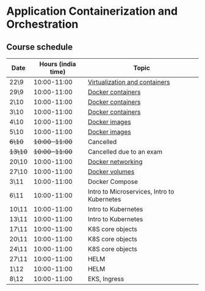 # Application Containerization and Orchestration

## Course schedule

| Date      | Hours (india time) | Topic                                                      |
|-----------|--------------------|------------------------------------------------------------| 
| 22\9      | 	10:00-11:00       | [Virtualization and containers](tutorials/docker_intro.md) | 
| 29\9      | 	10:00-11:00       | [Docker containers](tutorials/docker_containers.md)        | 
| 2\10      | 	10:00-11:00       | [Docker containers](tutorials/docker_containers.md)        | 
| 3\10      | 	10:00-11:00       | [Docker containers](tutorials/docker_containers.md)        | 
| 4\10      | 	10:00-11:00       | [Docker images](tutorials/docker_images.md)                | 
| 5\10      | 	10:00-11:00       | [Docker images](tutorials/docker_images.md)                | 
| ~~6\10~~  | 	~~10:00-11:00~~   | Cancelled                                                  | 
| ~~13\10~~ | 	~~10:00-11:00~~   | Cancelled due to an exam                                   | 
| 20\10     | 	10:00-11:00       | [Docker networking](tutorials/docker_networking.md)        | 
| 27\10     | 	10:00-11:00       | [Docker volumes](tutorials/docker_volumes.md)              | 
| 3\11      | 	10:00-11:00       | Docker Compose                                             | 
| 6\11      | 	10:00-11:00       | Intro to Microservices, Intro to Kubernetes                | 
| 10\11     | 	10:00-11:00       | Intro to Kubernetes                                        | 
| 13\11     | 	10:00-11:00       | Intro to Kubernetes                                        | 
| 17\11     | 	10:00-11:00       | K8S core objects                                           | 
| 20\11     | 	10:00-11:00       | K8S core objects                                           | 
| 24\11     | 	10:00-11:00       | K8S core objects                                           | 
| 27\11     | 	10:00-11:00       | HELM                                                       | 
| 1\12      | 	10:00-11:00       | HELM                                                       |
| 8\12      | 	10:00-11:00       | EKS, Ingress                                               | 